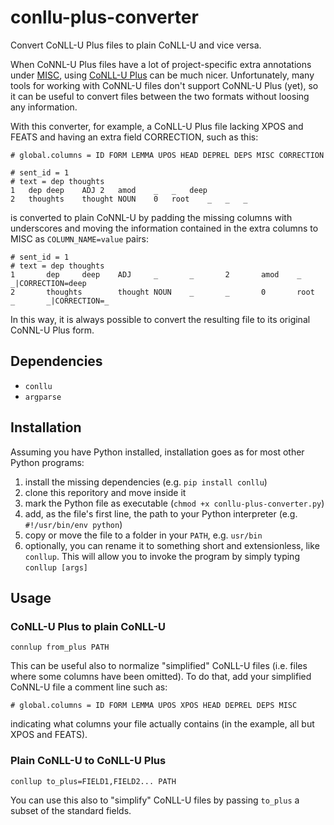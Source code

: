 # conllu-plus-converter
Convert CoNLL-U Plus files to plain CoNLL-U and vice versa.

When CoNNL-U Plus files have a lot of project-specific extra annotations under [MISC](https://universaldependencies.org/misc.html), using [CoNLL-U Plus](https://universaldependencies.org/ext-format.html) can be much nicer. Unfortunately, many tools for working with CoNNL-U files don't support CoNNL-U Plus  (yet), so it can be useful to convert files between the two formats without loosing any information.

With this converter, for example, a CoNLL-U Plus file lacking XPOS and FEATS and having an extra field CORRECTION, such as this:

```
# global.columns = ID FORM LEMMA UPOS HEAD DEPREL DEPS MISC CORRECTION

# sent_id = 1
# text = dep thoughts
1	dep	deep	ADJ	2	amod	_	_   deep
2	thoughts	thought	NOUN	0	root	_	_   _
```

is converted to plain CoNNL-U by padding the missing columns with underscores and moving the information contained in the extra columns to MISC as `COLUMN_NAME=value` pairs:

```
# sent_id = 1
# text = dep thoughts
1       dep     deep    ADJ     _       _       2       amod    _       _|CORRECTION=deep
2       thoughts        thought NOUN    _       _       0       root    _       _|CORRECTION=_
```

In this way, it is always possible to convert the resulting file to its original CoNNL-U Plus form.

## Dependencies
- `conllu`
- `argparse`

## Installation
Assuming you have Python installed, installation goes as for most other Python programs:

1. install the missing dependencies (e.g. `pip install conllu`)
2. clone this reporitory and move inside it
3. mark the Python file as executable (`chmod +x conllu-plus-converter.py`)
4. add, as the file's first line, the path to your Python interpreter (e.g. `#!/usr/bin/env python`)
5. copy or move the file to a folder in your `PATH`, e.g. `usr/bin`
6. optionally, you can rename it to something short and extensionless, like `conllup`. This will allow you to invoke the program by simply typing `conllup [args]`

## Usage

### CoNLL-U Plus to plain CoNLL-U
```
connlup from_plus PATH
```

This can be useful also to normalize "simplified" CoNLL-U files (i.e. files where some columns have been omitted). To do that, add your simplified CoNNL-U file a comment line such as:

```
# global.columns = ID FORM LEMMA UPOS XPOS HEAD DEPREL DEPS MISC
```

indicating what columns your file actually contains (in the example, all but XPOS and FEATS).

### Plain CoNLL-U to CoNLL-U Plus
```
conllup to_plus=FIELD1,FIELD2... PATH
```

You can use this also to "simplify" CoNLL-U files by passing `to_plus` a subset of the standard fields.
